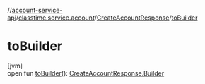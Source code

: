 //[account-service-api](../../../index.md)/[classtime.service.account](../index.md)/[CreateAccountResponse](index.md)/[toBuilder](to-builder.md)

# toBuilder

[jvm]\
open fun [toBuilder](to-builder.md)(): [CreateAccountResponse.Builder](-builder/index.md)
